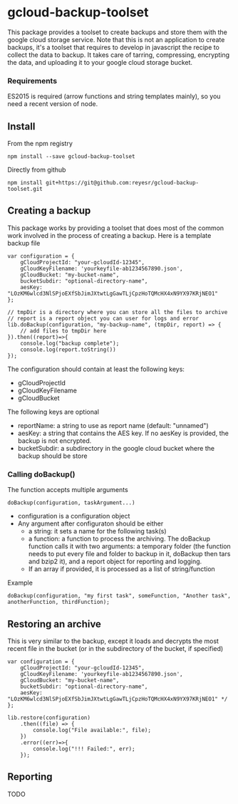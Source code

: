 # gcloud-backup-toolset

This package provides a toolset to create backups and store them with the google cloud storage service.
Note that this is not an application to create backups, it's a toolset that requires to develop in javascript the recipe to collect the
data to backup. It takes care of tarring, compressing, encrypting the data, and uploading it to your google cloud storage
bucket.

### Requirements

ES2015 is required (arrow functions and string templates mainly), so you need a recent
version of node.

## Install

From the npm registry

    npm install --save gcloud-backup-toolset

Directly from github

    npm install git+https://git@github.com:reyesr/gcloud-backup-toolset.git

## Creating a backup

This package works by providing a toolset that does most of the common work involved in the process
of creating a backup. Here is a template backup file

    var configuration = {
        gCloudProjectId: "your-gcloudId-12345",
        gCloudKeyFilename: 'yourkeyfile-ab1234567890.json',
        gCloudBucket: "my-bucket-name",
        bucketSubdir: "optional-directory-name",
        aesKey: "LOzKM6wlcd3NlSPjoEXfSbJimJXtwtLgGawTLjCpzHoTQMcHX4xN9YX97KRjNEO1"
    };

    // tmpDir is a directory where you can store all the files to archive
    // report is a report object you can user for logs and error
    lib.doBackup(configuration, "my-backup-name", (tmpDir, report) => {
        // add files to tmpDir here
    }).then((report)=>{
        console.log("backup complete");
        console.log(report.toString())
    });

The configuration should contain at least the following keys:

- gCloudProjectId
- gCloudKeyFilename
- gCloudBucket

The following keys are optional

- reportName: a string to use as report name (default: "unnamed")
- aesKey: a string that contains the AES key. If no aesKey is provided, the backup is not encrypted.
- bucketSubdir: a subdirectory in the google cloud bucket where the backup should be store


### Calling doBackup()

The function accepts multiple arguments

    doBackup(configuration, taskArgument...)

- configuration is a configuration object
- Any argument after configuraton should be either
  * a string: it sets a name for the following task(s)
  * a function: a function to process the archiving. The doBackup function calls it
  with two arguments: a temporary folder (the function needs to put every file and folder
  to backup in it, doBackup then tars and bzip2 it), and a report object for reporting and
   logging.
  * If an array if provided, it is processed as a list of string/function

Example

    doBackup(configuration, "my first task", someFunction, "Another task", anotherFunction, thirdFunction);

## Restoring an archive

This is very similar to the backup, except it loads and decrypts the most recent file
in the bucket (or in the subdirectory of the bucket, if specified)

    var configuration = {
        gCloudProjectId: "your-gcloudId-12345",
        gCloudKeyFilename: 'yourkeyfile-ab1234567890.json',
        gCloudBucket: "my-bucket-name",
        bucketSubdir: "optional-directory-name",
        aesKey: "LOzKM6wlcd3NlSPjoEXfSbJimJXtwtLgGawTLjCpzHoTQMcHX4xN9YX97KRjNEO1" */
    };

    lib.restore(configuration)
        .then((file) => {
            console.log("File available:", file);
        })
        .error((err)=>{
            console.log("!!! Failed:", err);
        });


## Reporting

TODO
